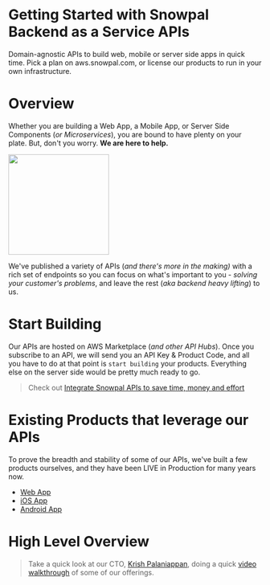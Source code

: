 # Getting Started with Snowpal Backend as a Service APIs

Domain-agnostic APIs to build web, mobile or server side apps in quick time. Pick a plan on aws.snowpal.com, or license our products to run in your own infrastructure.

# Overview

Whether you are building a Web App, a Mobile App, or Server Side Components (_or Microservices_), you are bound to have plenty on your plate. But, don't you worry. **We are here to help.**


<img src="https://files.readme.io/c2b48d4-APIs.png" width="200"/>


We've published a variety of APIs (_and there's more in the making)_ with a rich set of endpoints so you can focus on what's important to you - _solving your customer's problems_, and leave the rest (_aka backend heavy lifting_) to us.

# Start Building

Our APIs are hosted on AWS Marketplace (_and other API Hubs_). Once you subscribe to an API, we will send you an API Key & Product Code, and all you have to do at that point is `start building` your products. Everything else on the server side would be pretty much ready to go.

> Check out [Integrate Snowpal APIs to save time, money and effort](doc:integrate-snowpal-apis-to-save-time-money-and-effort)

# Existing Products that leverage our APIs

To prove the breadth and stability of some of our APIs, we've built a few products ourselves, and they have been LIVE in Production for many years now.

- [Web App](https://snowpal.com)
- [iOS App](https://consulting.snowpal.com/iOSApp)
- [Android App](https://consulting.snowpal.com/androidApp)

# High Level Overview

>  Take a quick look at our CTO, [Krish Palaniappan](https://linkedin.com/in/snowpal), doing a quick [video walkthrough](https://player.vimeo.com/video/853130760) of some of our offerings.
